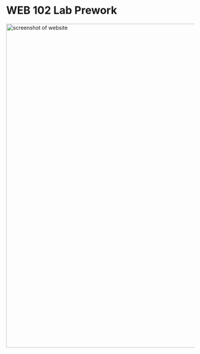 # WEB 102 Lab Prework
<img width="868" alt="screenshot of website" src="https://github.com/user-attachments/assets/bff6a2af-e365-4845-9406-f3bee0b0f92e">
